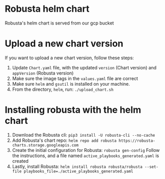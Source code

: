 # Robusta helm chart
Robusta's helm chart is served from our gcp bucket

# Upload a new chart version
If you want to upload a new chart version, follow these steps:
1. Update `Chart.yaml` file, with the updated `version` (Chart version) and `appVersion` (Robusta version)
2. Make sure the image tags in the `values.yaml` file are correct
3. Make sure `helm` and `gsutil` is installed on your machine.
4. From the directory, `helm`, run: `./upload_chart.sh`

# Installing robusta with the helm chart
1. Download the Robusta cli:
`pip3 install -U robusta-cli --no-cache`
2. Add Robusta's chart repo:
`helm repo add robusta https://robusta-charts.storage.googleapis.com`
3. Create the initial configuration for Robusta:
`robusta gen-config`
Follow the instructions, and a file named `active_playbooks_generated.yaml` is created
4. Lastly, install Robusta:
`helm install robusta robusta/robusta --set-file playbooks_file=./active_playbooks_generated.yaml` 